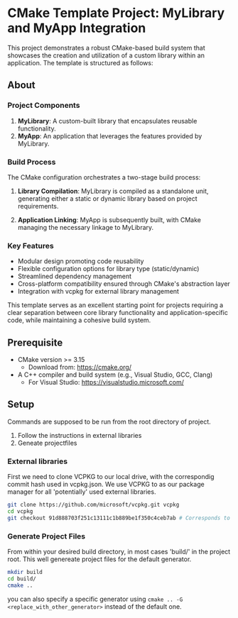# CMake Template Project: MyLibrary and MyApp Integration

This project demonstrates a robust CMake-based build system that showcases the creation and utilization of a custom library within an application. The template is structured as follows:

## About

### Project Components

1. **MyLibrary**: A custom-built library that encapsulates reusable functionality.
2. **MyApp**: An application that leverages the features provided by MyLibrary.

### Build Process

The CMake configuration orchestrates a two-stage build process:

1. **Library Compilation**: MyLibrary is compiled as a standalone unit, generating either a static or dynamic library based on project requirements.

2. **Application Linking**: MyApp is subsequently built, with CMake managing the necessary linkage to MyLibrary.

### Key Features

- Modular design promoting code reusability
- Flexible configuration options for library type (static/dynamic)
- Streamlined dependency management
- Cross-platform compatibility ensured through CMake's abstraction layer
- Integration with vcpkg for external library management

This template serves as an excellent starting point for projects requiring a clear separation between core library functionality and application-specific code, while maintaining a cohesive build system.

## Prerequisite

- CMake version >= 3.15
  - Download from: <https://cmake.org/>
- A C++ compiler and build system (e.g., Visual Studio, GCC, Clang)
  - For Visual Studio: <https://visualstudio.microsoft.com/>

## Setup

Commands are supposed to be run from the root directory of project.

1. Follow the instructions in external libraries
2. Geneate projectfiles

### External libraries

First we need to clone VCPKG to our local drive, with the correspondig commit hash used in
vcpkg.json. We use VCPKG to as our package manager for all 'potentially' used external libraries.

```bash
git clone https://github.com/microsoft/vcpkg.git vcpkg
cd vcpkg
git checkout 91d888703f251c13111c1b889be1f350c4ceb7ab # Corresponds to ID in vcpkg.json
```

### Generate Project Files

From within your desired build directory, in most cases 'build/' in the project root.
This well genereate project files for the default generator.

```bash
mkdir build
cd build/
cmake ..
```

you can also specify a specific generator using `cmake .. -G <replace_with_other_generator>` instead of the default one.
